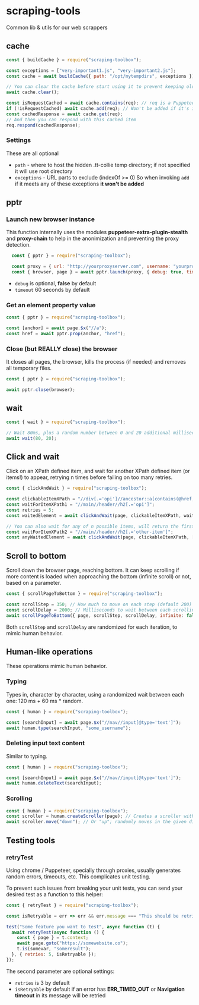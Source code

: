 # scraping-tools
Common lib &amp; utils for our web scrappers

## cache

```javascript
const { buildCache } = require("scraping-toolbox");

const exceptions = ["very-important1.js", "very-important2.js"];
const cache = await buildCache({ path: "/opt/mytempdirs", exceptions });

// You can clear the cache before start using it to prevent keeping old content
await cache.clear();

const isRequestCached = await cache.contains(req); // req is a Puppeteer HTTPRequest object
if (!isRequestCached) await cache.add(req); // Won't be added if it's in 'exceptions'!
const cachedResponse = await cache.get(req);
// And then you can respond with this cached item
req.respond(cachedResponse);
```

### Settings

These are all optional

- ```path``` - where to host the hidden .tt-collie temp directory; if not specified it will use root directory
- ```exceptions``` - URL parts to exclude (indexOf >= 0) So when invoking ```add``` if it meets any of these exceptions **it won't be added**

## pptr

### Launch new browser instance

This function internally uses the modules **puppeteer-extra-plugin-stealth** and **proxy-chain** to help in the anonimization and preventing the proxy detection.

```javascript
  const { pptr } = require("scraping-toolbox");

  const proxy = { url: "http://yourproxyserver.com", username: "yourproxyuser", password: "yourproxypass" };
  const { browser, page } = await pptr.launch(proxy, { debug: true, timeout: 120 });
```

- ```debug``` is optional, **false** by default
- ```timeout``` 60 seconds by default

### Get an element property value

```javascript
const { pptr } = require("scraping-toolbox");

const [anchor] = await page.$x("//a");
const href = await pptr.prop(anchor, "href");
```

### Close (but REALLY close) the browser

It closes all pages, the browser, kills the process (if needed) and removes all temporary files.

```javascript
const { pptr } = require("scraping-toolbox");

await pptr.close(browser);
```

## wait

```javascript
const { wait } = require("scraping-toolbox");

// Wait 80ms, plus a random number between 0 and 20 additional milliseconds
await wait(80, 20); 
```

## Click and wait

Click on an XPath defined item, and wait for another XPath defined item (or items!) to appear, retrying n times before failing on too many retries.

```javascript
const { clickAndWait } = require("scraping-toolbox");

const clickableItemXPath = "//div[.='opi']//ancestor::a[contains(@href, 'opi')]";
const waitForItemXPath1 = "//main//header//h2[.='opi']";
const retries = 5;
const waitedElement = await clickAndWait(page, clickableItemXPath, waitForItemXPath1, retries);

// You can also wait for any of n possible items, will return the first it finds
const waitForItemXPath2 = "//main//header//h2[.='other-item']";
const anyWaitedElement = await clickAndWait(page, clickableItemXPath, [waitForItemXPath1, waitForItemXPath2]);
```

## Scroll to bottom

Scroll down the browser page, reaching bottom. It can keep scrolling if more content is loaded when approaching the bottom (infinite scroll) or not, based on a parameter.

```javascript
const { scrollPageToBottom } = require("scraping-toolbox");

const scrollStep = 350; // How much to move on each step (default 200)
const scrollDelay = 2000; // Milliseconds to wait between each scrolling step (default 1000)
await scrollPageToBottom({ page, scrollStep, scrollDelay, infinite: false });
```

Both ```scrollStep``` and ```scrollDelay``` are randomized for each iteration, to mimic human behavior.

## Human-like operations

These operations mimic human behavior.

### Typing

Types in, character by character, using a randomized wait between each one: 120 ms + 60 ms * random.

```javascript
const { human } = require("scraping-toolbox");

const [searchInput] = await page.$x("//nav//input[@type='text']");
await human.type(searchInput, "some_username");
```

### Deleting input text content

Similar to typing.

```javascript
const { human } = require("scraping-toolbox");

const [searchInput] = await page.$x("//nav//input[@type='text']");
await human.deleteText(searchInput);
```

### Scrolling

```javascript
const { human } = require("scraping-toolbox");
const scroller = human.createScroller(page); // Creates a scroller with random mouse wheel or keyboard feature
await scroller.move("down"); // Or "up"; randomly moves in the given direction
```

## Testing tools

### retryTest

Using chrome / Puppeteer, specially through proxies, usually generates random errors, timeouts, etc. This complicates unit testing.

To prevent such issues from breaking your unit tests, you can send your desired test as a function to this helper:

```js
const { retryTest } = require("scraping-toolbox");

const isRetryable = err => err && err.message === "This should be retried!";

test("Some feature you want to test", async function (t) {
  await retryTest(async function () {
    const { page } = t.context;
    await page.goto("https://somewebsite.co");
    t.is(somevar, "someresult");
  }, { retries: 5, isRetryable });
});
```

The second parameter are optional settings:

- ```retries``` is 3 by default
- ```isRetryable``` by default if an error has **ERR_TIMED_OUT** or **Navigation timeout** in its message will be retried

